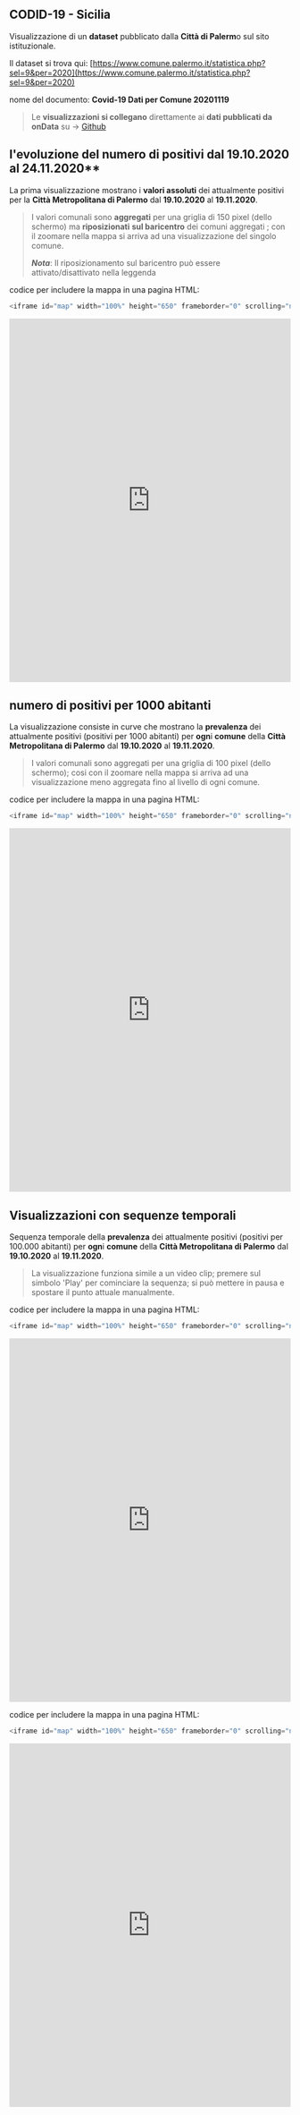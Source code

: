 ## CODID-19 - Sicilia

Visualizzazione di un **dataset** pubblicato dalla **Città di Palerm**o sul sito istituzionale.

Il dataset si trova qui: [https://www.comune.palermo.it/statistica.php?sel=9&per=2020](https://www.comune.palermo.it/statistica.php?sel=9&per=2020)

nome del documento: **Covid-19 Dati per Comune 20201119**

> 
>
> Le **visualizzazioni si collegano** direttamente ai **dati pubblicati da onData** su -> [Github](https://github.com/opendatasicilia/covidComuniSicilia/blob/main/082053/output/positiviProvinciaPalermo.csv) 
>
> 



## l'evoluzione del numero di positivi dal **19.10.2020** al 24.11.2020**

La prima visualizzazione mostrano i **valori assoluti** dei attualmente positivi per la **Città  Metropolitana di Palermo** dal **19.10.2020** al **19.11.2020**.

> I valori comunali sono **aggregati** per una griglia di 150 pixel (dello schermo) ma **riposizionati** **sul baricentro** dei comuni aggregati ; con il zoomare nella mappa si arriva ad una visualizzazione del singolo comune.
>
> ***Nota***: Il riposizionamento sul baricentro può essere attivato/disattivato nella leggenda

codice per includere la mappa in una pagina HTML:

```javascript
<iframe id="map" width="100%" height="650" frameborder="0" scrolling="no" marginheight="0" marginwidth="0" src="https://gjrichter.github.io/ixmaps/ui/html/embed_sync_Leaflet.html?ui=embed&basemap=ll&align=left&legend=1&name=map3&sync=false&project=https://raw.githubusercontent.com/gjrichter/viz/master/COVID-19/projects/COVID-19-ODS/ixmaps_project_PALERMO_positivi_curve_19_10_19_11_2020.json"></iframe>
```



<iframe id="map" width="100%" height="650" frameborder="0" scrolling="no" marginheight="0" marginwidth="0" src="https://gjrichter.github.io/ixmaps/ui/html/embed_sync_Leaflet.html?ui=embed&basemap=ll&align=right&legend=1&name=map3&sync=false&footer=true&popout=true&project=https://raw.githubusercontent.com/gjrichter/viz/master/COVID-19/projects/COVID-19-ODS/ixmaps_project_PALERMO_positivi_curve_19_10_19_11_2020_relocate.json"></iframe>



## numero di positivi per 1000 abitanti

La visualizzazione consiste in curve che mostrano la **prevalenza** dei attualmente positivi (positivi per 1000 abitanti) per **ogn**i **comune** della **Città  Metropolitana di Palermo** dal **19.10.2020** al **19.11.2020**.

> I valori comunali sono aggregati per una griglia di 100 pixel (dello schermo); cosi con il zoomare nella mappa si arriva ad una visualizzazione meno aggregata fino al livello di ogni comune.
>

codice per includere la mappa in una pagina HTML:

```javascript
<iframe id="map" width="100%" height="650" frameborder="0" scrolling="no" marginheight="0" marginwidth="0" src="https://gjrichter.github.io/ixmaps/ui/html/embed_sync_Leaflet.html?ui=embed&basemap=ll&align=left&legend=1&name=map3&sync=false&project=https://raw.githubusercontent.com/gjrichter/viz/master/COVID-19/projects/COVID-19-ODS/ixmaps_project_PALERMO_positivi_1000_curve_19_10_19_11_2020.json"></iframe>
```



<iframe id="map" width="100%" height="650" frameborder="0" scrolling="no" marginheight="0" marginwidth="0" src="https://gjrichter.github.io/ixmaps/ui/html/embed_sync_Leaflet.html?ui=embed&basemap=ll&align=right&legend=1&name=map3&sync=false&footer=true&popout=true&project=https://raw.githubusercontent.com/gjrichter/viz/master/COVID-19/projects/COVID-19-ODS/ixmaps_project_PALERMO_positivi_1000_curve_19_10_19_11_2020_relocate.json"></iframe>



## Visualizzazioni con sequenze temporali

Sequenza temporale della **prevalenza** dei attualmente positivi (positivi per 100.000 abitanti) per **ogn**i **comune** della **Città  Metropolitana di Palermo** dal **19.10.2020** al **19.11.2020**.

> La visualizzazione funziona simile a un video clip; premere sul simbolo 'Play' per cominciare la sequenza; si può mettere in pausa e spostare il punto attuale manualmente.

codice per includere la mappa in una pagina HTML:

```javascript
<iframe id="map" width="100%" height="650" frameborder="0" scrolling="no" marginheight="0" marginwidth="0" src="https://gjrichter.github.io/ixmaps/ui/html/embed_sync_Leaflet.html?ui=embed&basemap=ll&align=right&legend=1&name=map3&sync=false&project=https://raw.githubusercontent.com/gjrichter/viz/master/COVID-19/projects/ixmaps_project_PALERMO_positivi_1000_clip_19_10_19_11_2020_dark.json"></iframe>
```



<iframe id="map" width="100%" height="650" frameborder="0" scrolling="no" marginheight="0" marginwidth="0" src="https://gjrichter.github.io/ixmaps/ui/html/embed_sync_Leaflet.html?ui=embed&basemap=ll&align=right&legend=1&name=map3&sync=false&footer=true&popout=true&project=https://raw.githubusercontent.com/gjrichter/viz/master/COVID-19/projects/COVID-19-ODS/ixmaps_project_PALERMO_positivi_1000_clip_19_10_19_11_2020_dark.json"></iframe>

codice per includere la mappa in una pagina HTML:

```javascript
<iframe id="map" width="100%" height="650" frameborder="0" scrolling="no" marginheight="0" marginwidth="0" src="https://gjrichter.github.io/ixmaps/ui/html/embed_sync_Leaflet.html?ui=embed&basemap=ll&align=right&legend=1&name=map3&sync=false&project=https://raw.githubusercontent.com/gjrichter/viz/master/COVID-19/projects/ixmaps_project_PALERMO_positivi_1000_clip_19_10_19_11_2020_shapes.json"></iframe>
```



<iframe id="map" width="100%" height="650" frameborder="0" scrolling="no" marginheight="0" marginwidth="0" src="https://gjrichter.github.io/ixmaps/ui/html/embed_sync_Leaflet.html?ui=embed&basemap=ll&align=right&legend=1&name=map3&sync=false&footer=true&popout=true&project=https://raw.githubusercontent.com/gjrichter/viz/master/COVID-19/projects/COVID-19-ODS/ixmaps_project_PALERMO_positivi_1000_clip_19_10_19_11_2020_shapes.json"></iframe>






